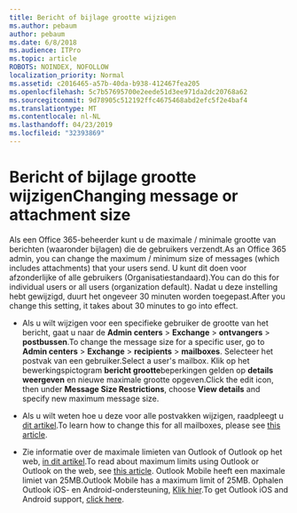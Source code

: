 ```yaml
---
title: Bericht of bijlage grootte wijzigen
ms.author: pebaum
author: pebaum
ms.date: 6/8/2018
ms.audience: ITPro
ms.topic: article
ROBOTS: NOINDEX, NOFOLLOW
localization_priority: Normal
ms.assetid: c2016465-a57b-40da-b938-412467fea205
ms.openlocfilehash: 5c7b57695700e2eede51d3ee971da2dc20768a62
ms.sourcegitcommit: 9d78905c512192ffc4675468abd2efc5f2e4baf4
ms.translationtype: MT
ms.contentlocale: nl-NL
ms.lasthandoff: 04/23/2019
ms.locfileid: "32393869"
---
```

# <a name="changing-message-or-attachment-size"></a><span data-ttu-id="63c44-102">Bericht of bijlage grootte wijzigen</span><span class="sxs-lookup"><span data-stu-id="63c44-102">Changing message or attachment size</span></span>

<span data-ttu-id="63c44-103">Als een Office 365-beheerder kunt u de maximale / minimale grootte van berichten (waaronder bijlagen) die de gebruikers verzendt.</span><span class="sxs-lookup"><span data-stu-id="63c44-103">As an Office 365 admin, you can change the maximum / minimum size of messages (which includes attachments) that your users send.</span></span> <span data-ttu-id="63c44-104">U kunt dit doen voor afzonderlijke of alle gebruikers (Organisatiestandaard).</span><span class="sxs-lookup"><span data-stu-id="63c44-104">You can do this for individual users or all users (organization default).</span></span> <span data-ttu-id="63c44-105">Nadat u deze instelling hebt gewijzigd, duurt het ongeveer 30 minuten worden toegepast.</span><span class="sxs-lookup"><span data-stu-id="63c44-105">After you change this setting, it takes about 30 minutes to go into effect.</span></span>
  
- <span data-ttu-id="63c44-106">Als u wilt wijzigen voor een specifieke gebruiker de grootte van het bericht, gaat u naar de **Admin centers** \> **Exchange** \> **ontvangers** \> **postbussen**.</span><span class="sxs-lookup"><span data-stu-id="63c44-106">To change the message size for a specific user, go to **Admin centers** \> **Exchange** \> **recipients** \> **mailboxes**.</span></span> <span data-ttu-id="63c44-107">Selecteer het postvak van een gebruiker.</span><span class="sxs-lookup"><span data-stu-id="63c44-107">Select a user's mailbox.</span></span> <span data-ttu-id="63c44-108">Klik op het bewerkingspictogram **bericht grootte**beperkingen gelden op **details weergeven** en nieuwe maximale grootte opgeven.</span><span class="sxs-lookup"><span data-stu-id="63c44-108">Click the edit icon, then under **Message Size Restrictions**, choose **View details** and specify new maximum message size.</span></span> 
    
- <span data-ttu-id="63c44-109">Als u wilt weten hoe u deze voor alle postvakken wijzigen, raadpleegt u [dit artikel](https://www.microsoft.com/microsoft-365/blog/2015/04/15/office-365-now-supports-larger-email-messages-up-to-150-mb/).</span><span class="sxs-lookup"><span data-stu-id="63c44-109">To learn how to change this for all mailboxes, please see [this article](https://www.microsoft.com/microsoft-365/blog/2015/04/15/office-365-now-supports-larger-email-messages-up-to-150-mb/).</span></span>
    
- <span data-ttu-id="63c44-110">Zie informatie over de maximale limieten van Outlook of Outlook op het web, [in dit artikel](https://technet.microsoft.com/library/exchange-online-limits.aspx#MessageLimits).</span><span class="sxs-lookup"><span data-stu-id="63c44-110">To read about maximum limits using Outlook or Outlook on the web, see [this article](https://technet.microsoft.com/library/exchange-online-limits.aspx#MessageLimits).</span></span> <span data-ttu-id="63c44-111">Outlook Mobile heeft een maximale limiet van 25MB.</span><span class="sxs-lookup"><span data-stu-id="63c44-111">Outlook Mobile has a maximum limit of 25MB.</span></span> <span data-ttu-id="63c44-112">Ophalen Outlook iOS- en Android-ondersteuning, [Klik hier](https://support.office.com/article/Get-in-app-help-for-Outlook-for-iOS-and-Android-218a22d1-9fa5-4889-b689-de1c63493243).</span><span class="sxs-lookup"><span data-stu-id="63c44-112">To get Outlook iOS and Android support, [click here](https://support.office.com/article/Get-in-app-help-for-Outlook-for-iOS-and-Android-218a22d1-9fa5-4889-b689-de1c63493243).</span></span>
    

